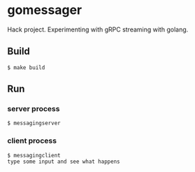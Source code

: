 # gomessager

Hack project. Experimenting with gRPC streaming with golang.

## Build
```
$ make build
```

## Run
### server process
```
$ messagingserver
```

### client process
```
$ messagingclient
type some input and see what happens
```

